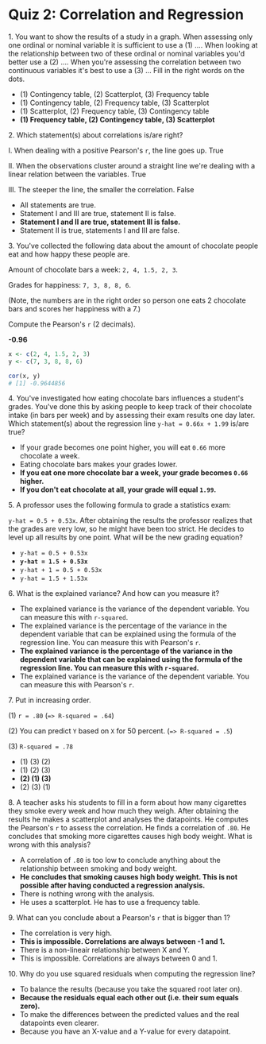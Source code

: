 # Quiz 2: Correlation and Regression


1\. You want to show the results of a study in a graph. When assessing only one ordinal or nominal variable it is sufficient to use a (1) .... When looking at the relationship between two of these ordinal or nominal variables you'd better use a (2) .... When you're assessing the correlation between two continuous variables it's best to use a (3) ... Fill in the right words on the dots.

- (1) Contingency table, (2) Scatterplot, (3) Frequency table
- (1) Contingency table, (2) Frequency table, (3) Scatterplot
- (1) Scatterplot, (2) Frequency table, (3) Contingency table
- **(1) Frequency table, (2) Contingency table, (3) Scatterplot**


2\. Which statement(s) about correlations is/are right?

I. When dealing with a positive Pearson's `r`, the line goes up. True

II. When the observations cluster around a straight line we're dealing with a linear relation between the variables. True

III. The steeper the line, the smaller the correlation. False

- All statements are true.
- Statement I and III are true, statement II is false.
- **Statement I and II are true, statement III is false.**
- Statement II is true, statements I and III are false.


3\. You've collected the following data about the amount of chocolate people eat and how happy these people are.

Amount of chocolate bars a week: `2, 4, 1.5, 2, 3`.

Grades for happiness: `7, 3, 8, 8, 6`.

(Note, the numbers are in the right order so person one eats 2 chocolate bars and scores her happiness with a 7.)

Compute the Pearson's `r` (2 decimals).

**-0.96**

```r
x <- c(2, 4, 1.5, 2, 3)
y <- c(7, 3, 8, 8, 6)

cor(x, y)
# [1] -0.9644856
```


4\. You've investigated how eating chocolate bars influences a student's grades. You've done this by asking people to keep track of their chocolate intake (in bars per week) and by assessing their exam results one day later. Which statement(s) about the regression line `y-hat = 0.66x + 1.99` is/are true?

- If your grade becomes one point higher, you will eat `0.66` more chocolate a week.
- Eating chocolate bars makes your grades lower.
- **If you eat one more chocolate bar a week, your grade becomes `0.66` higher.**
- **If you don't eat chocolate at all, your grade will equal `1.99`.**


5\. A professor uses the following formula to grade a statistics exam:

`y-hat = 0.5 + 0.53x`. After obtaining the results the professor realizes that the grades are very low, so he might have been too strict. He decides to level up all results by one point. What will be the new grading equation?

- `y-hat = 0.5 + 0.53x`
- **`y-hat = 1.5 + 0.53x`**
- `y-hat + 1 = 0.5 + 0.53x`
- `y-hat = 1.5 + 1.53x`


6\. What is the explained variance? And how can you measure it?

- The explained variance is the variance of the dependent variable. You can measure this with `r-squared`.
- The explained variance is the percentage of the variance in the dependent variable that can be explained using the formula of the regression line. You can measure this with Pearson's `r`.
- **The explained variance is the percentage of the variance in the dependent variable that can be explained using the formula of the regression line. You can measure this with `r-squared`.**
- The explained variance is the variance of the dependent variable. You can measure this with Pearson's `r`.


7\. Put in increasing order.

(1) `r = .80` (`=> R-squared = .64`)

(2) You can predict `Y` based on `X` for 50 percent. (`=> R-squared = .5`)

(3) `R-squared = .78`

- (1) (3) (2)
- (1) (2) (3)
- **(2) (1) (3)**
- (2) (3) (1)


8\. A teacher asks his students to fill in a form about how many cigarettes they smoke every week and how much they weigh. After obtaining the results he makes a scatterplot and analyses the datapoints. He computes the Pearson's `r` to assess the correlation. He finds a correlation of `.80`. He concludes that smoking more cigarettes causes high body weight. What is wrong with this analysis?

- A correlation of `.80` is too low to conclude anything about the relationship between smoking and body weight.
- **He concludes that smoking causes high body weight. This is not possible after having conducted a regression analysis.**
- There is nothing wrong with the analysis.
- He uses a scatterplot. He has to use a frequency table.


9\. What can you conclude about a Pearson's `r` that is bigger than 1?

- The correlation is very high.
- **This is impossible. Correlations are always between -1 and 1.**
- There is a non-lineair relationship between X and Y.
- This is impossible. Correlations are always between 0 and 1.


10\. Why do you use squared residuals when computing the regression line?

- To balance the results (because you take the squared root later on).
- **Because the residuals equal each other out (i.e. their sum equals zero).**
- To make the differences between the predicted values and the real datapoints even clearer.
- Because you have an X-value and a Y-value for every datapoint.
